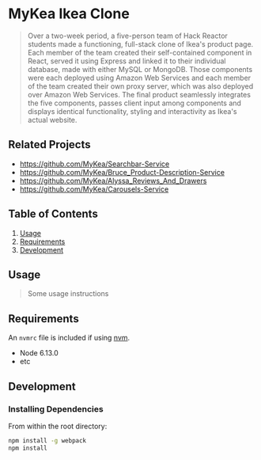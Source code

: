 # MyKea Ikea Clone

> Over a two-week period, a five-person team of Hack Reactor students made a functioning, full-stack clone of Ikea's product page. Each member of the team created their self-contained component in React, served it using Express and linked it to their individual database, made with either MySQL or MongoDB.
Those components were each deployed using Amazon Web Services and each member of the team created their own proxy server, which was also deployed over Amazon Web Services.
The final product seamlessly integrates the five components, passes client input among components and displays identical functionality, styling and interactivity as Ikea's actual website.

## Related Projects

  - https://github.com/MyKea/Searchbar-Service
  - https://github.com/MyKea/Bruce_Product-Description-Service
  - https://github.com/MyKea/Alyssa_Reviews_And_Drawers
  - https://github.com/MyKea/Carousels-Service

## Table of Contents

1. [Usage](#Usage)
1. [Requirements](#requirements)
1. [Development](#development)

## Usage

> Some usage instructions

## Requirements

An `nvmrc` file is included if using [nvm](https://github.com/creationix/nvm).

- Node 6.13.0
- etc

## Development

### Installing Dependencies

From within the root directory:

```sh
npm install -g webpack
npm install
```

